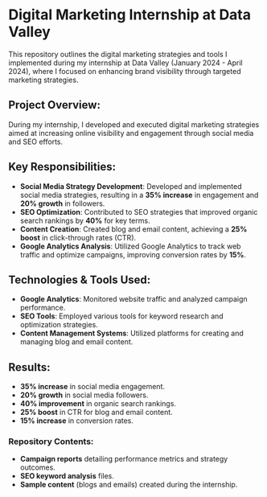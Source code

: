 # Digital Marketing Internship at Data Valley

This repository outlines the digital marketing strategies and tools I implemented during my internship at Data Valley (January 2024 - April 2024), where I focused on enhancing brand visibility through targeted marketing strategies.

## Project Overview:
During my internship, I developed and executed digital marketing strategies aimed at increasing online visibility and engagement through social media and SEO efforts.

## Key Responsibilities:
- **Social Media Strategy Development**: Developed and implemented social media strategies, resulting in a **35% increase** in engagement and **20% growth** in followers.
- **SEO Optimization**: Contributed to SEO strategies that improved organic search rankings by **40%** for key terms.
- **Content Creation**: Created blog and email content, achieving a **25% boost** in click-through rates (CTR).
- **Google Analytics Analysis**: Utilized Google Analytics to track web traffic and optimize campaigns, improving conversion rates by **15%**.

## Technologies & Tools Used:
- **Google Analytics**: Monitored website traffic and analyzed campaign performance.
- **SEO Tools**: Employed various tools for keyword research and optimization strategies.
- **Content Management Systems**: Utilized platforms for creating and managing blog and email content.

## Results:
- **35% increase** in social media engagement.
- **20% growth** in social media followers.
- **40% improvement** in organic search rankings.
- **25% boost** in CTR for blog and email content.
- **15% increase** in conversion rates.

### Repository Contents:
- **Campaign reports** detailing performance metrics and strategy outcomes.
- **SEO keyword analysis** files.
- **Sample content** (blogs and emails) created during the internship.
